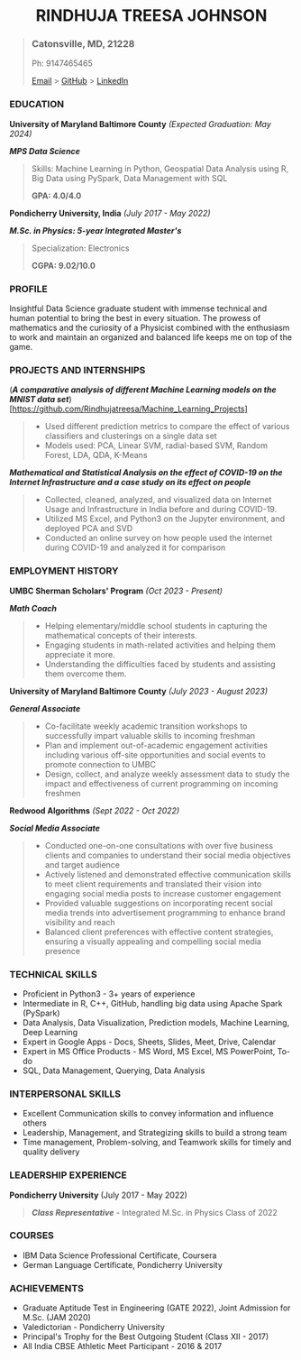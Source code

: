 <center> <h1>RINDHUJA TREESA JOHNSON</h1> </center>

> ### Catonsville, MD, 21228
> Ph: 9147465465
> 
> [Email]("rindhuj1@umbc.edu") >  [GitHub](https://github.com/Rindhujatreesa) > [LinkedIn](https://www.linkedin.com/in/rindhuja-johnson)

### EDUCATION

<left>**University of Maryland Baltimore County** </left>   <right>*(Expected Graduation: May 2024)*</right>

***MPS Data Science***
>
> Skills: Machine Learning in Python, Geospatial Data Analysis using R, Big Data using PySpark, Data Management with SQL
>
> **GPA: 4.0/4.0**

<left>**Pondicherry University, India** </left>   <right>*(July 2017 - May 2022)*</right>

***M.Sc. in Physics: 5-year Integrated Master's***
>
> Specialization: Electronics
>
>**CGPA: 9.02/10.0**

### PROFILE

Insightful Data Science graduate student with immense technical and human potential to bring the best in every situation. The prowess of mathematics and the curiosity of a Physicist combined with the enthusiasm to work and maintain an organized and balanced life keeps me on top of the game.

### PROJECTS AND INTERNSHIPS

(***A comparative analysis of different Machine Learning models on the MNIST data set***)[https://github.com/Rindhujatreesa/Machine_Learning_Projects]
>
> - Used different prediction metrics to compare the effect of various classifiers and clusterings on a single data set
> - Models used: PCA, Linear SVM, radial-based SVM, Random Forest, LDA, QDA, K-Means
>

***Mathematical and Statistical Analysis on the effect of COVID-19 on the Internet Infrastructure and a case study on its effect on people***
>
> - Collected, cleaned, analyzed, and visualized data on Internet Usage and Infrastructure in India before and during COVID-19.
> - Utilized MS Excel, and Python3 on the Jupyter environment, and deployed PCA and SVD 
> - Conducted an online survey on how people used the internet during COVID-19 and analyzed it for comparison
>

### EMPLOYMENT HISTORY

<left>**UMBC Sherman Scholars' Program** </left>  <right>*(Oct 2023 - Present)*</right>

***Math Coach***
>
> - Helping elementary/middle school students in capturing the mathematical concepts of their interests.
> - Engaging students in math-related activities and helping them appreciate it more.
> - Understanding the difficulties faced by students and assisting them overcome them.

<left>**University of Maryland Baltimore County**</left> <right>*(July 2023 - August 2023)*</right>

***General Associate***
>
> - Co-facilitate weekly academic transition workshops to successfully impart valuable skills to incoming freshman
> - Plan and implement out-of-academic engagement activities including various off-site opportunities and social events to promote connection to UMBC
> - Design, collect, and analyze weekly assessment data to study the impact and effectiveness of current programming on incoming freshmen

<left>**Redwood Algorithms**</left> <right>*(Sept 2022 - Oct 2022)*</right>

***Social Media Associate***
>
> - Conducted one-on-one consultations with over five business clients and companies to understand their social media objectives and target audience
> - Actively listened and demonstrated effective communication skills to meet client requirements and translated their vision into engaging social media posts to increase customer engagement
> - Provided valuable suggestions on incorporating recent social media trends into advertisement programming to enhance brand visibility and reach
> - Balanced client preferences with effective content strategies, ensuring a visually appealing and compelling social media presence

### TECHNICAL SKILLS

- Proficient in Python3 - 3+ years of experience
- Intermediate in R, C++, GitHub, handling big data using Apache Spark (PySpark)
- Data Analysis, Data Visualization, Prediction models, Machine Learning, Deep Learning
- Expert in Google Apps - Docs, Sheets, Slides, Meet, Drive, Calendar 
- Expert in MS Office Products - MS Word, MS Excel, MS PowerPoint, To-do
- SQL, Data Management, Querying, Data Analysis

### INTERPERSONAL SKILLS

- Excellent Communication skills to convey information and influence others
- Leadership, Management, and Strategizing skills to build a strong team
- Time management, Problem-solving, and Teamwork skills for timely and quality delivery

### LEADERSHIP EXPERIENCE

<left>**Pondicherry University**</left> <right>(July 2017 - May 2022)</right>
>
>***Class Representative*** - Integrated M.Sc. in Physics Class of 2022
>

### COURSES

- IBM Data Science Professional Certificate, Coursera
- German Language Certificate, Pondicherry University

### ACHIEVEMENTS
- Graduate Aptitude Test in Engineering (GATE 2022), Joint Admission for M.Sc. (JAM 2020)
- Valedictorian - Pondicherry University
- Principal's Trophy for the Best Outgoing Student (Class XII - 2017)
- All India CBSE Athletic Meet Participant - 2016 & 2017


